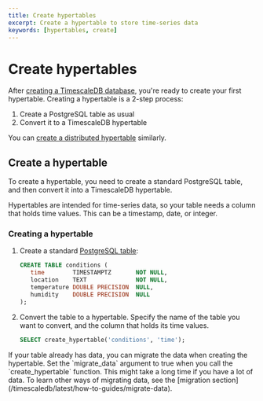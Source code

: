 ```yaml
---
title: Create hypertables
excerpt: Create a hypertable to store time-series data
keywords: [hypertables, create]
---
```


# Create hypertables
After [creating a TimescaleDB database][install], you're ready to create your
first hypertable. Creating a hypertable is a 2-step process:
1.  Create a PostgreSQL table as usual
2.  Convert it to a TimescaleDB hypertable

You can [create a distributed hypertable][create-distributed-hypertable]
similarly.

## Create a hypertable
To create a hypertable, you need to create a standard PostgreSQL table, and then
convert it into a TimescaleDB hypertable.

Hypertables are intended for time-series data, so your table needs a column that
holds time values. This can be a timestamp, date, or integer.

<procedure>

### Creating a hypertable
1.  Create a standard [PostgreSQL table][postgres-createtable]:
    ```sql
    CREATE TABLE conditions (
       time        TIMESTAMPTZ       NOT NULL,
       location    TEXT              NOT NULL,
       temperature DOUBLE PRECISION  NULL,
       humidity    DOUBLE PRECISION  NULL
    );
    ```
1.  Convert the table to a hypertable. Specify the name of the table you want to
    convert, and the column that holds its time values.
     ```sql
     SELECT create_hypertable('conditions', 'time');
     ```

<highlight type="note">
If your table already has data, you can migrate the data when creating the
hypertable. Set the `migrate_data` argument to true when you call the
`create_hypertable` function. This might take a long time if you have a lot of
data. To learn other ways of migrating data, see the [migration
section](/timescaledb/latest/how-to-guides/migrate-data).
</highlight>

</procedure>

[create-distributed-hypertable]: /timescaledb/:currentVersion:/how-to-guides/distributed-hypertables/create-distributed-hypertables/
[install]: /install/:currentVersion:/
[postgres-createtable]: https://www.postgresql.org/docs/current/sql-createtable.html
